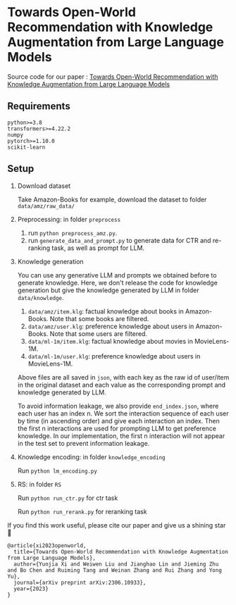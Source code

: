 # Towards Open-World Recommendation with Knowledge Augmentation from Large Language Models
Source code for our paper :
[Towards Open-World Recommendation with Knowledge Augmentation from Large Language Models](https://arxiv.org/abs/2306.10933)

## Requirements
```
python>=3.8
transformers>=4.22.2
numpy
pytorch>=1.10.0
scikit-learn
```

## Setup

1. Download dataset
   
   Take Amazon-Books for example, download the dataset to folder `data/amz/raw_data/`
2. Preprocessing: in folder `preprocess`
   1. run `python preprocess_amz.py`.
   2. run `generate_data_and_prompt.py` to generate data for CTR and re-ranking task, as well as prompt for LLM.
   
3. Knowledge generation

   You can use any generative LLM and prompts we obtained before to generate knowledge. Here, we don't release the code for knowledge generation but give the knowledge generated by LLM in folder `data/knowledge`.
   1. `data/amz/item.klg`: factual knowledge about books in Amazon-Books. Note that some books are filtered.
   2. `data/amz/user.klg`: preference knowledge about users in Amazon-Books. Note that some users are filtered.
   3. `data/ml-1m/item.klg`: factual knowledge about movies in MovieLens-1M.
   4. `data/ml-1m/user.klg`: preference knowledge about users in MovieLens-1M. 
   
   Above files are all saved in `json`, with each key as the raw id of user/item in the original dataset and each value as the corresponding prompt and knowledge generated by LLM.
   
   To avoid information leakage, we also provide `end_index.json`, where each user has an index n. We sort the interaction sequence of each user by time (in ascending order) and give each interaction an index. Then the first n interactions are used for prompting LLM to get preference knowledge. In our implementation, the first n interaction will not appear in the test set to prevent information leakage.

4. Knowledge encoding: in folder `knowledge_encoding`

   Run `python lm_encoding.py`
5. RS: in folder `RS`

   Run `python run_ctr.py` for ctr task

   Run `python run_rerank.py` for reranking task


If you find this work useful, please cite our paper and give us a shining star 🌟

```
@article{xi2023openworld,
  title={Towards Open-World Recommendation with Knowledge Augmentation from Large Language Models},
  author={Yunjia Xi and Weiwen Liu and Jianghao Lin and Jieming Zhu and Bo Chen and Ruiming Tang and Weinan Zhang and Rui Zhang and Yong Yu},
  journal={arXiv preprint arXiv:2306.10933},
  year={2023}
}
```
